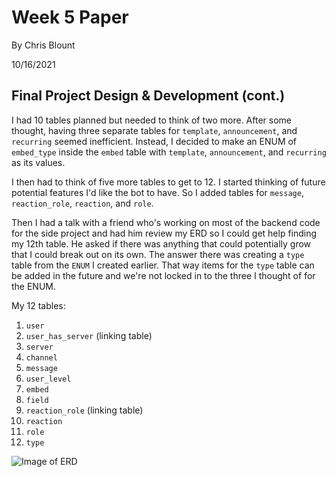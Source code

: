 # Week 5 Paper

By Chris Blount

10/16/2021

## Final Project Design & Development (cont.)

I had 10 tables planned but needed to think of two more. After some thought, having three separate tables for `template`, `announcement`, and `recurring` seemed inefficient. Instead, I decided to make an ENUM of `embed_type` inside the `embed` table with `template`, `announcement`, and `recurring` as its values.

I then had to think of five more tables to get to 12. I started thinking of future potential features I'd like the bot to have. So I added tables for `message`, `reaction_role`, `reaction`, and `role`. 

Then I had a talk with a friend who's working on most of the backend code for the side project and had him review my ERD so I could get help finding my 12th table. He asked if there was anything that could potentially grow that I could break out on its own. The answer there was creating a `type` table from the `ENUM` I created earlier. That way items for the `type` table can be added in the future and we're not locked in to the three I thought of for the ENUM.

My 12 tables:
1. `user`
1. `user_has_server` (linking table)
1. `server`
1. `channel`
1. `message`
1. `user_level`
1. `embed`
1. `field`
1. `reaction_role` (linking table)
1. `reaction`
1. `role`
1. `type`

![Image of ERD](https://bubbzdotdev.github.io/CIT-225-Papers/images/erd_image_v3.PNG)